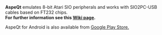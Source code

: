 **AspeQt** emulates 8-bit Atari SIO peripherals and works with SIO2PC-USB cables based on FT232 chips.  
**For further information see this [Wiki page](https://github.com/greblus/aspeqt/wiki/AspeQt-Atari-Serial-Peripheral-Emulator-for-Android).**  

AspeQt for Android is also available from [Google Play Store.](https://play.google.com/store/apps/details?id=org.qtproject.example.AspeQt)  



